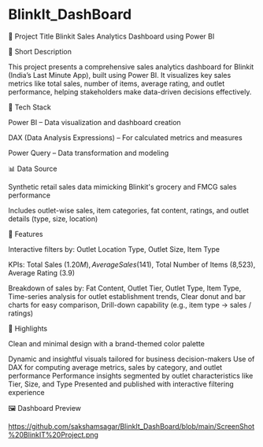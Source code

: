 # BlinkIt_DashBoard

📌 Project Title
Blinkit Sales Analytics Dashboard using Power BI

📝 Short Description

This project presents a comprehensive sales analytics dashboard for Blinkit (India’s Last Minute App), built using Power BI. It visualizes key sales metrics like total sales, number of items, average rating, and outlet performance, helping stakeholders make data-driven decisions effectively.

🧰 Tech Stack

Power BI – Data visualization and dashboard creation

DAX (Data Analysis Expressions) – For calculated metrics and measures

Power Query – Data transformation and modeling


📊 Data Source

Synthetic retail sales data mimicking Blinkit's grocery and FMCG sales performance

Includes outlet-wise sales, item categories, fat content, ratings, and outlet details (type, size, location)

🚀 Features

Interactive filters by:
Outlet Location Type,
Outlet Size,
Item Type

KPIs:
Total Sales ($1.20M),
Average Sales ($141),
Total Number of Items (8,523),
Average Rating (3.9)

Breakdown of sales by:
Fat Content,
Outlet Tier,
Outlet Type,
Item Type,
Time-series analysis for outlet establishment trends,
Clear donut and bar charts for easy comparison,
Drill-down capability (e.g., item type → sales / ratings)

🌟 Highlights

Clean and minimal design with a brand-themed color palette

Dynamic and insightful visuals tailored for business decision-makers
Use of DAX for computing average metrics, sales by category, and outlet performance
Performance insights segmented by outlet characteristics like Tier, Size, and Type
Presented and published with interactive filtering experience

🖼️ Dashboard Preview

https://github.com/sakshamsagar/BlinkIt_DashBoard/blob/main/ScreenShot%20BlinkIT%20Project.png
